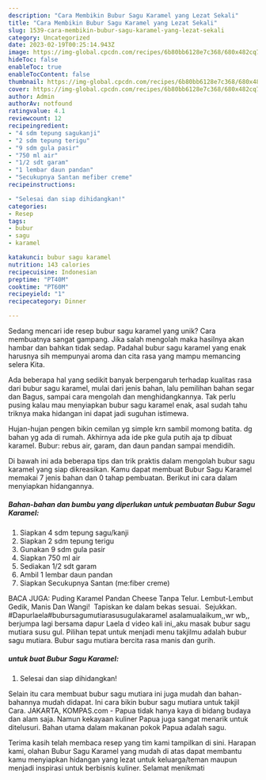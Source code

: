 ```yaml
---
description: "Cara Membikin Bubur Sagu Karamel yang Lezat Sekali"
title: "Cara Membikin Bubur Sagu Karamel yang Lezat Sekali"
slug: 1539-cara-membikin-bubur-sagu-karamel-yang-lezat-sekali
category: Uncategorized
date: 2023-02-19T00:25:14.943Z
image: https://img-global.cpcdn.com/recipes/6b80bb6128e7c368/680x482cq70/bubur-sagu-karamel-foto-resep-utama.jpg
hideToc: false
enableToc: true
enableTocContent: false
thumbnail: https://img-global.cpcdn.com/recipes/6b80bb6128e7c368/680x482cq70/bubur-sagu-karamel-foto-resep-utama.jpg
cover: https://img-global.cpcdn.com/recipes/6b80bb6128e7c368/680x482cq70/bubur-sagu-karamel-foto-resep-utama.jpg
author: Admin
authorAv: notfound
ratingvalue: 4.1
reviewcount: 12
recipeingredient:
- "4 sdm tepung sagukanji"
- "2 sdm tepung terigu"
- "9 sdm gula pasir"
- "750 ml air"
- "1/2 sdt garam"
- "1 lembar daun pandan"
- "Secukupnya Santan mefiber creme"
recipeinstructions:

- "Selesai dan siap dihidangkan!"
categories:
- Resep
tags:
- bubur
- sagu
- karamel

katakunci: bubur sagu karamel 
nutrition: 143 calories
recipecuisine: Indonesian
preptime: "PT40M"
cooktime: "PT60M"
recipeyield: "1"
recipecategory: Dinner

---
```





Sedang mencari ide resep bubur sagu karamel yang unik? Cara membuatnya sangat gampang. Jika salah mengolah maka hasilnya akan hambar dan bahkan tidak sedap. Padahal bubur sagu karamel yang enak harusnya sih mempunyai aroma dan cita rasa yang mampu memancing selera Kita.





Ada beberapa hal yang sedikit banyak berpengaruh terhadap kualitas rasa dari bubur sagu karamel, mulai dari jenis bahan, lalu pemilihan bahan segar dan Bagus, sampai cara mengolah dan menghidangkannya. Tak perlu pusing kalau mau menyiapkan bubur sagu karamel enak,      asal sudah tahu triknya maka hidangan ini dapat jadi suguhan istimewa.














Hujan-hujan pengen bikin cemilan yg simple krn sambil momong batita. dg bahan yg ada di rumah. Akhirnya ada ide pke gula putih aja tp dibuat karamel. Bubur: rebus air, garam, dan daun pandan sampai mendidih.






Di bawah ini ada beberapa tips dan trik praktis dalam mengolah bubur sagu karamel yang siap dikreasikan. Kamu dapat membuat Bubur Sagu Karamel memakai 7 jenis bahan dan 0 tahap pembuatan. Berikut ini cara dalam menyiapkan hidangannya.

<!--inarticleads1-->

##### Bahan-bahan dan bumbu yang diperlukan untuk pembuatan Bubur Sagu Karamel:

1. Siapkan 4 sdm tepung sagu/kanji
1. Siapkan 2 sdm tepung terigu
1. Gunakan 9 sdm gula pasir
1. Siapkan 750 ml air
1. Sediakan 1/2 sdt garam
1. Ambil 1 lembar daun pandan
1. Siapkan Secukupnya Santan (me:fiber creme)


BACA JUGA: Puding Karamel Pandan Cheese Tanpa Telur. Lembut-Lembut Gedik, Manis Dan Wangi! ️ Tapiskan ke dalam bekas sesuai. ️ Sejukkan. #Dapurlaela#bubursagumutiarasusugulakaramel asalamualaikum,,wr wb,, berjumpa lagi bersama dapur Laela d video kali ini,,aku masak bubur sagu mutiara susu gul. Pilihan tepat untuk menjadi menu takjilmu adalah bubur sagu mutiara. Bubur sagu mutiara bercita rasa manis dan gurih. 

<!--inarticleads2-->

#####  untuk buat Bubur Sagu Karamel:


1. Selesai dan siap dihidangkan!

Selain itu cara membuat bubur sagu mutiara ini juga mudah dan bahan-bahannya mudah didapat. Ini cara bikin bubur sagu mutiara untuk takjil Cara. JAKARTA, KOMPAS.com - Papua tidak hanya kaya di bidang budaya dan alam saja. Namun kekayaan kuliner Papua juga sangat menarik untuk ditelusuri. Bahan utama dalam makanan pokok Papua adalah sagu. 

Terima kasih telah membaca resep yang tim kami tampilkan di sini. Harapan kami, olahan Bubur Sagu Karamel yang mudah di atas dapat membantu kamu menyiapkan hidangan yang lezat untuk keluarga/teman maupun menjadi inspirasi untuk berbisnis kuliner. Selamat menikmati
